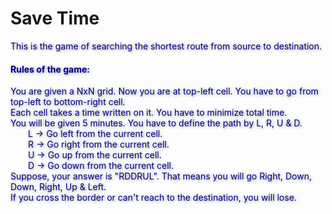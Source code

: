 <h1>Save Time</h1>
		<p style="color: darkblue;text-shadow: 1px 1px 5px grey;">This is the game of searching the shortest route from source to destination.</p>
		<h4 style="color: darkblue;text-shadow: 1px 1px 5px grey;">Rules of the game:</h4>
		<p style="color: darkblue;text-shadow: 1px 1px 5px grey;">You are given a NxN grid. Now you are at top-left cell. You have to go from top-left to bottom-right cell.<br>Each cell takes a time written on it. You have to minimize total time.<br>You will be given 5 minutes. You have to define the path by L, R, U & D.<br>&emsp;&emsp;L -> Go left from the current cell.<br>&emsp;&emsp;R -> Go right from the current cell.<br>&emsp;&emsp;U -> Go up from the current cell.<br>&emsp;&emsp;D -> Go down from the current cell.<br>Suppose, your answer is "RDDRUL". That means you will go Right, Down, Down, Right, Up & Left.<br>If you cross the border or can't reach to the destination, you will lose.</p>
